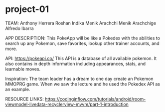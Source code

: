 # project-01

TEAM:
Anthony Herrera
Roshan Indika Menik Arachchi Menik Arachchige  
Alfredo Ibarra

APP DESCRIPTION:
This PokeApp will be like a Pokedex with the abilities to search up any Pokemon, save favorites, lookup other trainer accounts, and more.

API:
https://pokeapi.co/
This API is a database of all available pokemon. It also contains in depth information including appearances, stats, and learnable moves.

Inspiration:
The team leader has a dream to one day create an Pokemon MMOPRG game.
When we saw the lecture and he used the Pokedex API as an example.

RESOURCE LINKS:
https://codinginflow.com/tutorials/android/room-viewmodel-livedata-recyclerview-mvvm/part-1-introduction
